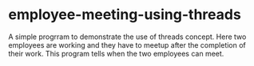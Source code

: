 # employee-meeting-using-threads
A simple progrram to demonstrate the use of threads concept. Here two employees are working and they have to meetup after the completion of their work. This program tells when the two employees can meet.
